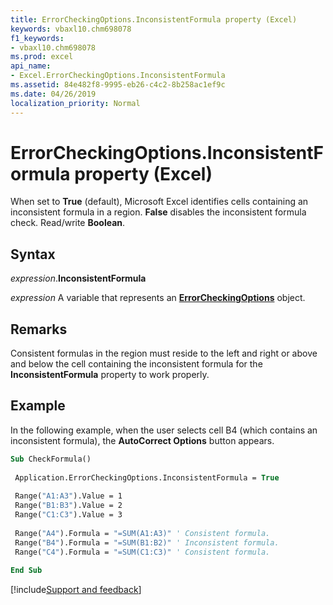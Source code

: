 ```yaml
---
title: ErrorCheckingOptions.InconsistentFormula property (Excel)
keywords: vbaxl10.chm698078
f1_keywords:
- vbaxl10.chm698078
ms.prod: excel
api_name:
- Excel.ErrorCheckingOptions.InconsistentFormula
ms.assetid: 84e482f8-9995-eb26-c4c2-8b258ac1ef9c
ms.date: 04/26/2019
localization_priority: Normal
---
```



# ErrorCheckingOptions.InconsistentFormula property (Excel)

When set to **True** (default), Microsoft Excel identifies cells containing an inconsistent formula in a region. **False** disables the inconsistent formula check. Read/write **Boolean**.


## Syntax

_expression_.**InconsistentFormula**

_expression_ A variable that represents an **[ErrorCheckingOptions](Excel.ErrorCheckingOptions.md)** object.


## Remarks

Consistent formulas in the region must reside to the left and right or above and below the cell containing the inconsistent formula for the **InconsistentFormula** property to work properly.


## Example

In the following example, when the user selects cell B4 (which contains an inconsistent formula), the **AutoCorrect Options** button appears.

```vb
Sub CheckFormula() 
 
 Application.ErrorCheckingOptions.InconsistentFormula = True 
 
 Range("A1:A3").Value = 1 
 Range("B1:B3").Value = 2 
 Range("C1:C3").Value = 3 
 
 Range("A4").Formula = "=SUM(A1:A3)" ' Consistent formula. 
 Range("B4").Formula = "=SUM(B1:B2)" ' Inconsistent formula. 
 Range("C4").Formula = "=SUM(C1:C3)" ' Consistent formula. 
 
End Sub
```




[!include[Support and feedback](~/includes/feedback-boilerplate.md)]